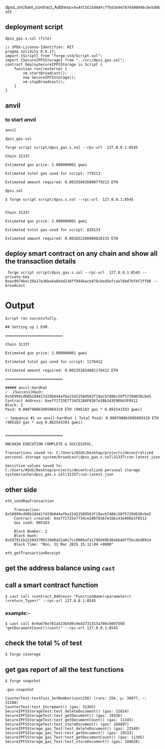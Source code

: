 dpss_onchain_contract_Address=`0xAfC5E2586AFcffbd3e94787649B946c0e5d0Ea55`

## deployment script
`dpss_gas.s.sol (file)`
```solidity
// SPDX-License-Identifier: MIT
pragma solidity 0.8.17;
import {Script} from "forge-std/Script.sol";
import {SecureIPFSStorage} from "../src/dpss_gas.sol";
contract DeploySecureIPFSStorage is Script {
    function run()external {
        vm.startBroadcast();
        new SecureIPFSStorage();
        vm.stopBroadcast();
    }
}
```


## anvil
### to start anvil
```shell
anvil
```

`dpss_gas.sol`
```shell
forge script script/dpss_gas.s.sol --rpc-url  127.0.0.1:8545
```

```shell
Chain 31337

Estimated gas price: 2.000000001 gwei

Estimated total gas used for script: 779213

Estimated amount required: 0.001558426000779213 ETH
```
`dpss.sol`
```shell
$ forge script script/dpss.s.sol --rpc-url  127.0.0.1:8545
```
```shell

Chain 31337

Estimated gas price: 2.000000001 gwei

Estimated total gas used for script: 826133

Estimated amount required: 0.001652266000826133 ETH
```

## deploy smart contract on any chain and show all the transaction details
``` 
 forge script script/dpss_gas.s.sol --rpc-url  127.0.0.1:8545 --private-key  0xac0974bec39a17e36ba4a6b4d238ff944bacb478cbed5efcae784d7bf4f2ff80 --broadcast
```
# Output

```
Script ran successfully.

## Setting up 1 EVM.

==========================

Chain 31337

Estimated gas price: 2.000000001 gwei

Estimated total gas used for script: 1176412

Estimated amount required: 0.002352824001176412 ETH

==========================

##### anvil-hardhat
✅  [Success]Hash: 0x58999cd60b2d441fd29b044af6a15d22589563f19acb7486c59f5729d630cbe5
Contract Address: 0xe7f1725E7734CE288F8367e1Bb143E90bb3F0512
Block: 2
Paid: 0.000798863095069319 ETH (905183 gas * 0.882543193 gwei)

✅ Sequence #1 on anvil-hardhat | Total Paid: 0.000798863095069319 ETH (905183 gas * avg 0.882543193 gwei)


==========================

ONCHAIN EXECUTION COMPLETE & SUCCESSFUL.

Transactions saved to: C:/Users/ASUS/Desktop/projects/decentralized personal storage system/broadcast\dpss_gas.s.sol\31337\run-latest.json

Sensitive values saved to: C:/Users/ASUS/Desktop/projects/decentralized personal storage system/cache\dpss_gas.s.sol\31337\run-latest.json
```

## other side
```
eth_sendRawTransaction

    Transaction: 0x58999cd60b2d441fd29b044af6a15d22589563f19acb7486c59f5729d630cbe5
    Contract created: 0xe7f1725e7734ce288f8367e1bb143e90bb3f0512
    Gas used: 905183

    Block Number: 2
    Block Hash: 0x597911b2220d3700139d8a31a8c7cc800bafa1798d49b36ebb40ff5ecded0914
    Block Time: "Mon, 31 Mar 2025 15:12:04 +0000"

eth_getTransactionReceipt
```

## get the address balance using `cast`

## call a smart contract function
```shell
$ cast call <contract_Address> "FunctionName(<parameter>)(<return_Type>)" --rpc-url 127.0.0.1:8545
```
### example:-
```shell
$ cast call 0x9a676e781a523b5d0c0e43731313a708cb607508 "getDocumentCount()(uint)" --rpc-url 127.0.0.1:8545
```



## check the total % of test
```shell
$ forge coverage
```
## get gas report of all the test functions
```shell
$ forge snapshot
```

`.gas-snapshot`
```.gas-snapshot
CounterTest:testFuzz_SetNumber(uint256) (runs: 256, μ: 30977, ~: 31288)
CounterTest:test_Increment() (gas: 31303)
SecureIPFSStorageTest:test_deleteDocument() (gas: 22814)
SecureIPFSStorageTest:test_getDocument() (gas: 19336)
SecureIPFSStorageTest:test_getDocumentCount() (gas: 11345)
SecureIPFSStorageTest:test_storeDocument() (gas: 104897)
SecureIPFSStorage_gas_Test:test_deleteDocument() (gas: 22549)
SecureIPFSStorage_gas_Test:test_getDocument() (gas: 19333)
SecureIPFSStorage_gas_Test:test_getDocumentCount() (gas: 11345)
SecureIPFSStorage_gas_Test:test_storeDocument() (gas: 104628)
```